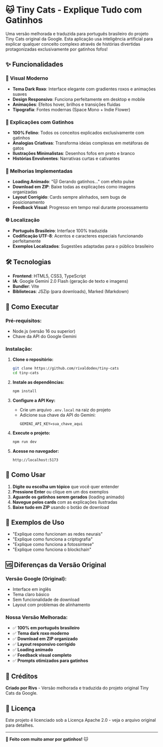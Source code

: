 # 🐱 Tiny Cats - Explique Tudo com Gatinhos

Uma versão melhorada e traduzida para português brasileiro do projeto Tiny Cats original da Google. Esta aplicação usa inteligência artificial para explicar qualquer conceito complexo através de histórias divertidas protagonizadas exclusivamente por gatinhos fofos!

## ✨ Funcionalidades

### 🎨 **Visual Moderno**
- **Tema Dark Roxo**: Interface elegante com gradientes roxos e animações suaves
- **Design Responsivo**: Funciona perfeitamente em desktop e mobile
- **Animações**: Efeitos hover, brilhos e transições fluidas
- **Tipografia**: Fontes modernas (Space Mono + Indie Flower)

### 🐾 **Explicações com Gatinhos**
- **100% Felino**: Todos os conceitos explicados exclusivamente com gatinhos
- **Analogias Criativas**: Transforma ideias complexas em metáforas de gatos
- **Ilustrações Minimalistas**: Desenhos fofos em preto e branco
- **Histórias Envolventes**: Narrativas curtas e cativantes

### 🚀 **Melhorias Implementadas**
- **Loading Animado**: "🐱 Gerando gatinhos..." com efeito pulse
- **Download em ZIP**: Baixe todas as explicações como imagens organizadas
- **Layout Corrigido**: Cards sempre alinhados, sem bugs de posicionamento
- **Feedback Visual**: Progresso em tempo real durante processamento

### 🌐 **Localização**
- **Português Brasileiro**: Interface 100% traduzida
- **Codificação UTF-8**: Acentos e caracteres especiais funcionando perfeitamente
- **Exemplos Localizados**: Sugestões adaptadas para o público brasileiro

## 🛠️ Tecnologias

- **Frontend**: HTML5, CSS3, TypeScript
- **IA**: Google Gemini 2.0 Flash (geração de texto e imagens)
- **Bundler**: Vite
- **Bibliotecas**: JSZip (para downloads), Marked (Markdown)

## 🚀 Como Executar

### **Pré-requisitos:**
- Node.js (versão 16 ou superior)
- Chave da API do Google Gemini

### **Instalação:**

1. **Clone o repositório:**
   ```bash
   git clone https://github.com/rivaldodev/tiny-cats
   cd tiny-cats
   ```

2. **Instale as dependências:**
   ```bash
   npm install
   ```

3. **Configure a API Key:**
   - Crie um arquivo `.env.local` na raiz do projeto
   - Adicione sua chave da API do Gemini:
     ```
     GEMINI_API_KEY=sua_chave_aqui
     ```

4. **Execute o projeto:**
   ```bash
   npm run dev
   ```

5. **Acesse no navegador:**
   ```
   http://localhost:5173
   ```

## 📱 Como Usar

1. **Digite ou escolha um tópico** que você quer entender
2. **Pressione Enter** ou clique em um dos exemplos
3. **Aguarde os gatinhos serem gerados** (loading animado)
4. **Navegue pelos cards** com as explicações ilustradas
5. **Baixe tudo em ZIP** usando o botão de download

## 🎯 Exemplos de Uso

- "Explique como funcionam as redes neurais"
- "Explique como funciona a criptografia"
- "Explique como funciona a fotossíntese"
- "Explique como funciona o blockchain"

## 🆚 Diferenças da Versão Original

### **Versão Google (Original):**
- Interface em inglês
- Tema claro básico
- Sem funcionalidade de download
- Layout com problemas de alinhamento

### **Nossa Versão Melhorada:**
- ✅ **100% em português brasileiro**
- ✅ **Tema dark roxo moderno**
- ✅ **Download em ZIP organizado**
- ✅ **Layout responsivo corrigido**
- ✅ **Loading animado**
- ✅ **Feedback visual completo**
- ✅ **Prompts otimizados para gatinhos**

## 👤 Créditos

**Criado por Rivs** - Versão melhorada e traduzida do projeto original Tiny Cats da Google.

## 📄 Licença

Este projeto é licenciado sob a Licença Apache 2.0 - veja o arquivo original para detalhes.

---

💜 **Feito com muito amor por gatinhos!** 🐱
